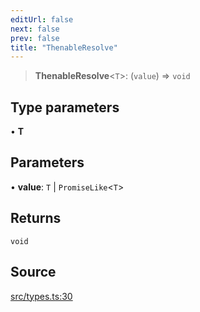```yaml
---
editUrl: false
next: false
prev: false
title: "ThenableResolve"
---
```


> **ThenableResolve**\<`T`\>: (`value`) => `void`

## Type parameters

• **T**

## Parameters

• **value**: `T` \| `PromiseLike`\<`T`\>

## Returns

`void`

## Source

[src/types.ts:30](https://github.com/eddienubes/sagetest/blob/bd07613/src/types.ts#L30)
